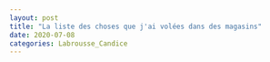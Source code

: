 ```yaml
---
layout: post
title: "La liste des choses que j'ai volées dans des magasins"
date: 2020-07-08
categories: Labrousse_Candice
---
```


  





















